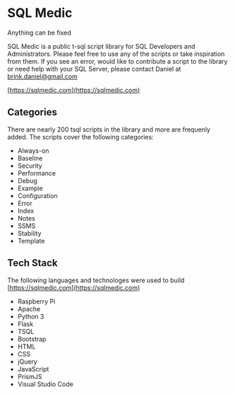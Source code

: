 # SQL Medic
Anything can be fixed

SQL Medic is a public t-sql script library for SQL Developers and Administrators. Please feel free to use any of the scripts or take inspiration from them. If you see an error, would like to contribute a script to the library or need help with your SQL Server, please contact Daniel at brink.daniel@gmail.com


[https://sqlmedic.com](https://sqlmedic.com)


## Categories
There are nearly 200 tsql scripts in the library and more are frequenly added. The scripts cover the following categories:
* Always-on
* Baseline
* Security
* Performance
* Debug
* Example
* Configuration
* Error
* Index
* Notes
* SSMS
* Stability
* Template


			
## Tech Stack
The following languages and technologes were used to build [https://sqlmedic.com](https://sqlmedic.com)
* Raspberry Pi
* Apache
* Python 3
* Flask
* TSQL
* Bootstrap
* HTML
* CSS
* jQuery
* JavaScript
* PrismJS
* Visual Studio Code
